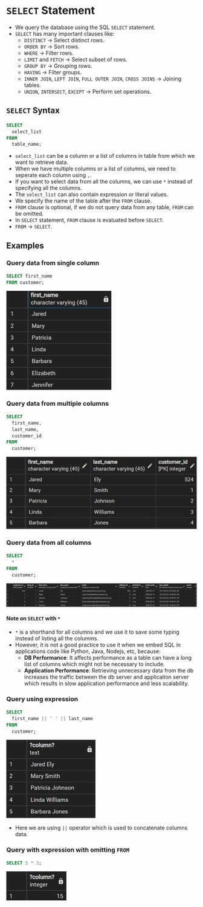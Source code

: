 # `SELECT` Statement

- We query the database using the SQL `SELECT` statement.
- `SELECT` has many important clauses like:
  - `DISTINCT` -> Select distinct rows.
  - `ORDER BY` -> Sort rows.
  - `WHERE` -> Filter rows.
  - `LIMIT` and `FETCH` -> Select subset of rows.
  - `GROUP BY` -> Grouping rows.
  - `HAVING` -> Filter groups.
  - `INNER JOIN`, `LEFT JOIN`, `FULL OUTER JOIN`, `CROSS JOINS` -> Joining tables.
  - `UNION`, `INTERSECT`, `EXCEPT` -> Perform set operations.

## `SELECT` Syntax

```sql
SELECT
  select_list
FROM
  table_name;
```

- `select_list` can be a column or a list of columns in table from which we want to retrieve data.
- When we have multiple columns or a list of columns, we need to seperate each column using `,`.
- If you want to select data from all the columns, we can use `*` instead of specifying all the columns.
- The `select_list` can also contain expression or literal values.
- We specify the name of the table after the `FROM` clause.
- `FROM` clause is optional, if we do not query data from any table, `FROM` can be omitted.
- In `SELECT` statement, `FROM` clause is evaluated before `SELECT`.
- `FROM` → `SELECT`.

## Examples

### Query data from single column

```sql
SELECT first_name
FROM customer;
```

![Query data from single column](images/image.png)

### Query data from multiple columns

```sql
SELECT
  first_name,
  last_name,
  customer_id
FROM
  customer;
```

![Query data from multiple columns](images/image-1.png)

### Query data from all columns

```sql
SELECT
  *
FROM
  customer;
```

![Query data from all columns](images/image-2.png)

#### Note on `SELECT` with `*`

- `*` is a shorthand for all columns and we use it to save some typing instead of listing all the columms.
- However, it is not a good practice to use it when we embed SQL in applications code like Python, Java, Nodejs, etc, because:
  - **DB Performance**: It affects performance as a table can have a long list of columns which might not be necessary to include.  
  - **Application Performance**: Retrieving unnecessary data from the db increases the traffic between the db server and applicaiton server which results in slow application performance and less scalability.

### Query using expression

```sql
SELECT
  first_name || ' ' || last_name
FROM
  customer;
```

![Query using expression](images/image-3.png)

- Here we are using `||` operator which is used to concatenate columns data.

### Query with expression with omitting `FROM`

```sql
SELECT 5 * 3;
```

![](images/image-4.png)

